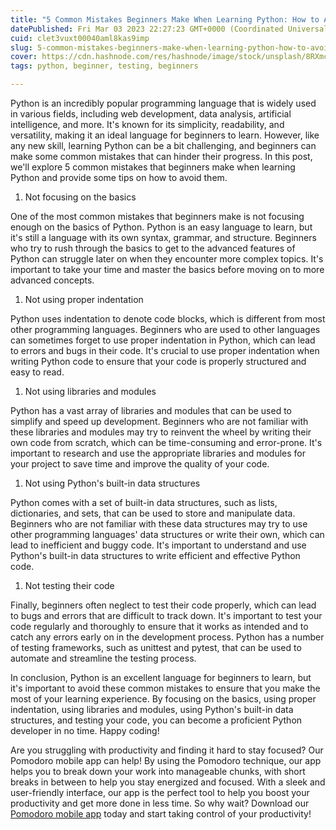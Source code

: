 ```yaml
---
title: "5 Common Mistakes Beginners Make When Learning Python: How to Avoid Them"
datePublished: Fri Mar 03 2023 22:27:23 GMT+0000 (Coordinated Universal Time)
cuid: clet3vuxt00040aml8kas9imp
slug: 5-common-mistakes-beginners-make-when-learning-python-how-to-avoid-them
cover: https://cdn.hashnode.com/res/hashnode/image/stock/unsplash/8RXmc8pLX_I/upload/a253bbcfe50ffb00b8e807fb5f8c33fa.jpeg
tags: python, beginner, testing, beginners

---
```


Python is an incredibly popular programming language that is widely used in various fields, including web development, data analysis, artificial intelligence, and more. It's known for its simplicity, readability, and versatility, making it an ideal language for beginners to learn. However, like any new skill, learning Python can be a bit challenging, and beginners can make some common mistakes that can hinder their progress. In this post, we'll explore 5 common mistakes that beginners make when learning Python and provide some tips on how to avoid them.

1. Not focusing on the basics
    

One of the most common mistakes that beginners make is not focusing enough on the basics of Python. Python is an easy language to learn, but it's still a language with its own syntax, grammar, and structure. Beginners who try to rush through the basics to get to the advanced features of Python can struggle later on when they encounter more complex topics. It's important to take your time and master the basics before moving on to more advanced concepts.

1. Not using proper indentation
    

Python uses indentation to denote code blocks, which is different from most other programming languages. Beginners who are used to other languages can sometimes forget to use proper indentation in Python, which can lead to errors and bugs in their code. It's crucial to use proper indentation when writing Python code to ensure that your code is properly structured and easy to read.

1. Not using libraries and modules
    

Python has a vast array of libraries and modules that can be used to simplify and speed up development. Beginners who are not familiar with these libraries and modules may try to reinvent the wheel by writing their own code from scratch, which can be time-consuming and error-prone. It's important to research and use the appropriate libraries and modules for your project to save time and improve the quality of your code.

1. Not using Python's built-in data structures
    

Python comes with a set of built-in data structures, such as lists, dictionaries, and sets, that can be used to store and manipulate data. Beginners who are not familiar with these data structures may try to use other programming languages' data structures or write their own, which can lead to inefficient and buggy code. It's important to understand and use Python's built-in data structures to write efficient and effective Python code.

1. Not testing their code
    

Finally, beginners often neglect to test their code properly, which can lead to bugs and errors that are difficult to track down. It's important to test your code regularly and thoroughly to ensure that it works as intended and to catch any errors early on in the development process. Python has a number of testing frameworks, such as unittest and pytest, that can be used to automate and streamline the testing process.

In conclusion, Python is an excellent language for beginners to learn, but it's important to avoid these common mistakes to ensure that you make the most of your learning experience. By focusing on the basics, using proper indentation, using libraries and modules, using Python's built-in data structures, and testing your code, you can become a proficient Python developer in no time. Happy coding!

Are you struggling with productivity and finding it hard to stay focused? Our Pomodoro mobile app can help! By using the Pomodoro technique, our app helps you to break down your work into manageable chunks, with short breaks in between to help you stay energized and focused. With a sleek and user-friendly interface, our app is the perfect tool to help you boost your productivity and get more done in less time. So why wait? Download our [Pomodoro mobile app](https://play.google.com/store/apps/details?id=com.yelk11.pomodoro) today and start taking control of your productivity!